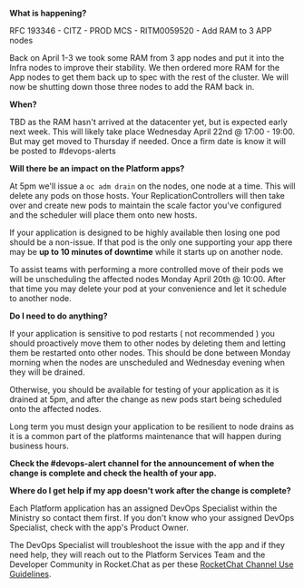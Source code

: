 
**What is happening?**

RFC 193346 - CITZ - PROD MCS - RITM0059520 - Add RAM to 3 APP nodes

Back on April 1-3 we took some RAM from 3 app nodes and put it into the Infra nodes to improve their stability. We then ordered more RAM for the App nodes to get them back up to spec with the rest of the cluster. We will now be shutting down those three nodes to add the RAM back in.

**When?**

TBD as the RAM hasn't arrived at the datacenter yet, but is expected early next week. This will likely take place Wednesday April 22nd @ 17:00 - 19:00. But may get moved to Thursday if needed. Once a firm date is know it will be posted to #devops-alerts

**Will there be an impact on the Platform apps?**

At 5pm we'll issue a `oc adm drain` on the nodes, one node at a time. This will delete any pods on those hosts. Your ReplicationControllers will then take over and create new pods to maintain the scale factor you've configured and the scheduler will place them onto new hosts.

If your application is designed to be highly available then losing one pod should be a non-issue. If that pod is the only one supporting your app there may be **up to 10 minutes of downtime** while it starts up on another node.

To assist teams with performing a more controlled move of their pods we will be unscheduling the affected nodes Monday April 20th @ 10:00. After that time you may delete your pod at your convenience and let it schedule to another node.

**Do I need to do anything?**

If your application is sensitive to pod restarts ( not recommended ) you should proactively move them to other nodes by deleting them and letting them be restarted onto other nodes. This should be done between Monday morning when the nodes are unscheduled and Wednesday evening when they will be drained.

Otherwise, you should be available for testing of your application as it is drained at 5pm, and after the change as new pods start being scheduled onto the affected nodes.

Long term you must design your application to be resilient to node drains as it is a common part of the platforms maintenance that will happen during business hours.

**Check the #devops-alert channel for the announcement of when the change is complete and check the health of your app.**

**Where do I get help if my app doesn't work after the change is complete?**

Each Platform application has an assigned DevOps Specialist within the Ministry so contact them first. If you don't know who your assigned DevOps Specialist, check with the app's Product Owner.

The DevOps Specialist will troubleshoot the issue with the app and if they need help, they will reach out to the Platform Services Team and the Developer Community in Rocket.Chat as per these [RocketChat Channel Use Guidelines](
https://developer.gov.bc.ca/Getting-human-support-for-issues-not-covered-by-devops-requests).
